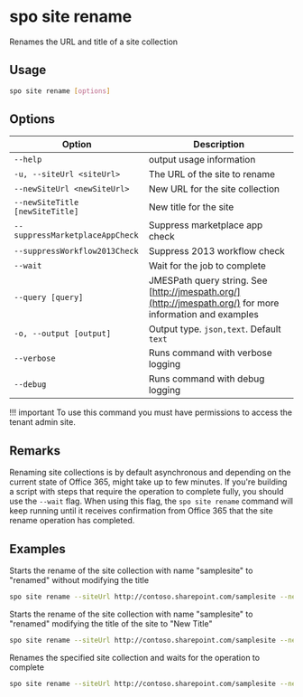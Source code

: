 # spo site rename

Renames the URL and title of a site collection

## Usage

```sh
spo site rename [options]
```

## Options

Option|Description
------|-----------
`--help`|output usage information
`-u, --siteUrl <siteUrl>`|The URL of the site to rename
`--newSiteUrl <newSiteUrl>`|New URL for the site collection
`--newSiteTitle [newSiteTitle]`|New title for the site
`--suppressMarketplaceAppCheck`|Suppress marketplace app check
`--suppressWorkflow2013Check`|Suppress 2013 workflow check
`--wait`|Wait for the job to complete
`--query [query]`|JMESPath query string. See [http://jmespath.org/](http://jmespath.org/) for more information and examples
`-o, --output [output]`|Output type. `json,text`. Default `text`
`--verbose`|Runs command with verbose logging
`--debug`|Runs command with debug logging

!!! important
    To use this command you must have permissions to access the tenant admin site.

## Remarks

Renaming site collections is by default asynchronous and depending on the current state of Office 365, might take up to few minutes. If you're building a script with steps that require the operation to complete fully, you should use the `--wait` flag. When using this flag, the `spo site rename` command  will keep running until it receives confirmation from Office 365 that the site rename operation has completed.

## Examples

Starts the rename of the site collection with name "samplesite" to "renamed" without modifying the title

```sh
spo site rename --siteUrl http://contoso.sharepoint.com/samplesite --newSiteUrl http://contoso.sharepoint.com/renamed
```

Starts the rename of the site collection with name "samplesite" to "renamed" modifying the title of the site to "New Title"

```sh
spo site rename --siteUrl http://contoso.sharepoint.com/samplesite --newSiteUrl http://contoso.sharepoint.com/renamed --newSiteTitle "New Title"
```

Renames the specified site collection and waits for the operation to complete

```sh
spo site rename --siteUrl http://contoso.sharepoint.com/samplesite --newSiteUrl http://contoso.sharepoint.com/renamed --newSiteTitle "New Title" --wait
```

